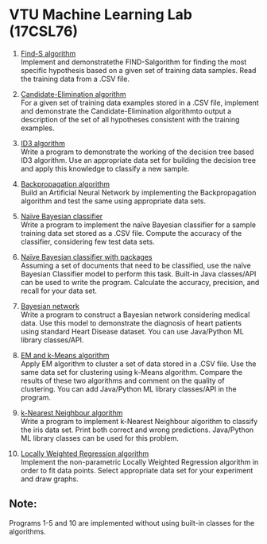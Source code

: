 # VTU Machine Learning Lab (17CSL76)

1. [Find-S algorithm](https://github.com/dheerajjc34/VTU-ML-Lab/tree/master/1) <br>
   Implement and demonstratethe FIND-Salgorithm for finding the most specific hypothesis based on a given set of training data samples. Read the training data from a .CSV file.

2. [Candidate-Elimination algorithm](https://github.com/dheerajjc34/VTU-ML-Lab/tree/master/2)<br>
   For a given set of training data examples stored in a .CSV file, implement and demonstrate the Candidate-Elimination algorithmto output a description of the set of all  hypotheses consistent with the training examples.

3. [ID3 algorithm](https://github.com/dheerajjc34/VTU-ML-Lab/tree/master/3)<br>
   Write a program to demonstrate the working of the decision tree based ID3 algorithm. Use an appropriate data set for building the decision tree and apply this knowledge to classify a new sample.
   
4. [Backpropagation algorithm](https://github.com/dheerajjc34/VTU-ML-Lab/tree/master/4)<br>
Build an Artificial Neural Network by implementing the Backpropagation algorithm and test the same using appropriate data sets.

5. [Naïve Bayesian classifier](https://github.com/dheerajjc34/VTU-ML-Lab/tree/master/5)<br>
Write a program to implement the naïve Bayesian classifier for a sample training data set stored as a .CSV file. Compute the accuracy of the classifier, considering few test data sets.

6. [Naïve Bayesian classifier with packages](https://github.com/dheerajjc34/VTU-ML-Lab/tree/master/6)<br>
Assuming a set of documents that need to be classified, use the naïve Bayesian Classifier model to perform this task. Built-in Java classes/API can be used to write the program. Calculate the accuracy, precision, and recall for your data set.

7. [Bayesian network](https://github.com/dheerajjc34/VTU-ML-Lab/tree/master/7)<br>
Write a program to construct a Bayesian network considering medical data. Use this model to demonstrate the diagnosis of heart patients using standard Heart Disease dataset. You can use Java/Python ML library classes/API.

8. [EM and k-Means algorithm](https://github.com/dheerajjc34/VTU-ML-Lab/tree/master/8)<br>
Apply EM algorithm to cluster a set of data stored in a .CSV file. Use the same data set for clustering using k-Means algorithm. Compare the results of these two algorithms and comment on the quality of clustering. You can add Java/Python ML library classes/API in the program.

9. [k-Nearest Neighbour algorithm](https://github.com/dheerajjc34/VTU-ML-Lab/tree/master/9)<br>
Write a program to implement k-Nearest Neighbour algorithm to classify the iris data set. Print both correct and wrong predictions. Java/Python ML library classes can be used for this problem.

10. [Locally Weighted Regression algorithm](https://github.com/dheerajjc34/VTU-ML-Lab/tree/master/10)<br>
Implement the non-parametric Locally Weighted Regression algorithm in order to fit data points. Select appropriate data set for your experiment and draw graphs.

## Note:
Programs 1-5 and 10 are implemented without using built-in classes for the algorithms.
